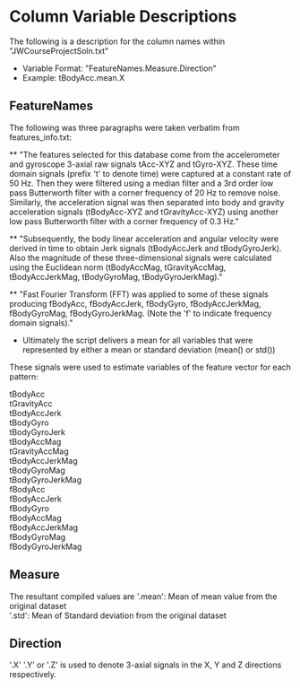 # Column Variable Descriptions

The following is a description for the column names within "JWCourseProjectSoln.txt"

* Variable Format: "FeatureNames.Measure.Direction"
* Example: tBodyAcc.mean.X

## FeatureNames
The following was three paragraphs were taken verbatim from features_info.txt:

** "The features selected for this database come from the accelerometer and gyroscope 3-axial raw signals tAcc-XYZ and tGyro-XYZ. These time domain signals (prefix 't' to denote time) were captured at a constant rate of 50 Hz. Then they were filtered using a median filter and a 3rd order low pass Butterworth filter with a corner frequency of 20 Hz to remove noise. Similarly, the acceleration signal was then separated into body and gravity acceleration signals (tBodyAcc-XYZ and tGravityAcc-XYZ) using another low pass Butterworth filter with a corner frequency of 0.3 Hz."
 
** "Subsequently, the body linear acceleration and angular velocity were derived in time to obtain Jerk signals (tBodyAccJerk and tBodyGyroJerk). Also the magnitude of these three-dimensional signals were calculated using the Euclidean norm (tBodyAccMag, tGravityAccMag, tBodyAccJerkMag, tBodyGyroMag, tBodyGyroJerkMag)." 

** "Fast Fourier Transform (FFT) was applied to some of these signals producing fBodyAcc, fBodyAccJerk, fBodyGyro, fBodyAccJerkMag, fBodyGyroMag, fBodyGyroJerkMag. (Note the 'f' to indicate frequency domain signals)." 


* Ultimately the script delivers a mean for all variables that were represented by either a mean or standard deviation (mean() or std())


These signals were used to estimate variables of the feature vector for each pattern:  <br>

tBodyAcc<br>
tGravityAcc<br>
tBodyAccJerk<br>
tBodyGyro<br>
tBodyGyroJerk<br>
tBodyAccMag<br>
tGravityAccMag<br>
tBodyAccJerkMag<br>
tBodyGyroMag<br>
tBodyGyroJerkMag<br>
fBodyAcc<br>
fBodyAccJerk<br>
fBodyGyro<br>
fBodyAccMag<br>
fBodyAccJerkMag<br>
fBodyGyroMag<br>
fBodyGyroJerkMag<br>

## Measure

The resultant compiled values are
'.mean': Mean of mean value from the original dataset<br>
'.std': Mean of Standard deviation from the original dataset<br>

## Direction

'.X' '.Y' or '.Z' is used to denote 3-axial signals in the X, Y and Z directions respectively.
